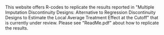 This website offers R-codes to replicate the results reported in "Multiple Imputation Discontinuity Designs: Alternative to Regression Discontinuity Designs to Estimate the Local Average Treatment Effect at the Cutoff" that is currently under review. Please see "ReadMe.pdf" about how to replicate the results.
